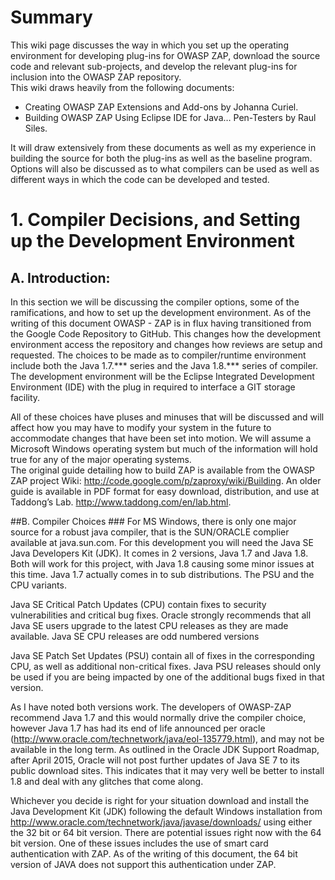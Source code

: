 # Summary ##
This wiki page discusses the way in which you set up the operating environment for developing plug-ins for OWASP ZAP, download the source code and relevant sub-projects, and develop the relevant plug-ins for inclusion into the OWASP ZAP  repository.  
This wiki draws heavily from the following documents:
* 	Creating OWASP ZAP Extensions and Add-ons by Johanna Curiel.
* 	Building OWASP ZAP Using Eclipse IDE for Java… Pen-Testers by Raul Siles.

It will draw extensively from these documents as well as my experience in building the source for both the plug-ins as well as the baseline program.  Options will also be discussed as to what compilers can be used as well as different ways in which the code can be developed and tested.

# 1.	Compiler Decisions, and Setting up the Development Environment ###
## A.	Introduction:	
In this section we will be discussing the compiler options, some of the ramifications, and how to set up the development environment.  As of the writing of this document OWASP - ZAP is in flux having transitioned from the Google Code Repository to GitHub.  This changes how the development environment access the repository and changes how reviews are setup and requested.  The choices to be made as to compiler/runtime environment include both the Java 1.7.*** series and the Java 1.8.*** series of compiler.  The development environment will be the Eclipse Integrated Development Environment (IDE) with the plug in required to interface  a GIT storage facility.

All of these choices have pluses and minuses that will be discussed and will affect how you may have to modify your system in the future to accommodate changes that have been set into motion.  We will assume a Microsoft Windows operating system but much of the information will hold true for any of the major operating systems.  
The original guide detailing how to build ZAP is available from the OWASP ZAP project Wiki: http://code.google.com/p/zaproxy/wiki/Building. An older guide is available in PDF format for easy download, distribution, and use at Taddong’s Lab. http://www.taddong.com/en/lab.html.

##B.	Compiler Choices ###
For MS Windows, there is only one major source for a robust java compiler, that is the SUN/ORACLE complier available at java.sun.com.  For this development you will need the Java SE Java Developers Kit (JDK).  It comes in 2 versions, Java 1.7 and Java 1.8.  Both will work for this project, with Java 1.8 causing some minor issues at this time.  Java 1.7 actually comes in to sub distributions.  The PSU and the CPU variants.

Java SE Critical Patch Updates (CPU) contain fixes to security vulnerabilities and critical bug fixes. Oracle strongly recommends that all Java SE users upgrade to the latest CPU releases as they are made available. Java SE CPU releases are odd numbered versions 

Java SE Patch Set Updates (PSU) contain all of fixes in the corresponding CPU, as well as additional non-critical fixes. Java PSU releases should only be used if you are being impacted by one of the additional bugs fixed in that version.

As I have noted both versions work.  The developers of OWASP-ZAP recommend Java 1.7 and this would normally drive the compiler choice, however Java 1.7 has had its end of life announced per oracle (http://www.oracle.com/technetwork/java/eol-135779.html), and may not be available in the long term.  As outlined in the Oracle JDK Support Roadmap, after April 2015, Oracle will not post further updates of Java SE 7 to its public download sites.  This indicates that it may very well be better to install 1.8 and deal with any glitches that come along.

Whichever you decide is right for your situation download and install the Java Development Kit (JDK) following the default Windows installation from http://www.oracle.com/technetwork/java/javase/downloads/ using either the 32 bit or 64 bit version.  There are potential issues right now with the 64 bit version.  One of these issues includes the use of smart card authentication with ZAP.  As of the writing of this document, the 64 bit version of JAVA does not support this authentication under ZAP.

